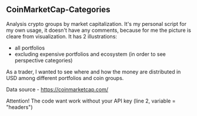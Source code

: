 ## CoinMarketCap-Categories
Analysis crypto groups by market capitalization.
It's my personal script for my own usage, it doesn't have any comments, because for me the picture is cleare from visualization.
It has 2 illustrations:
- all portfolios 
- excluding expensive portfolios and ecosystem (in order to see perspective categories)

As a trader, I wanted to see where and how the money are distributed in USD among different portfolios and coin groups.

Data source - https://coinmarketcap.com/

Attention! The code want work without your API key (line 2, variable = "headers")

